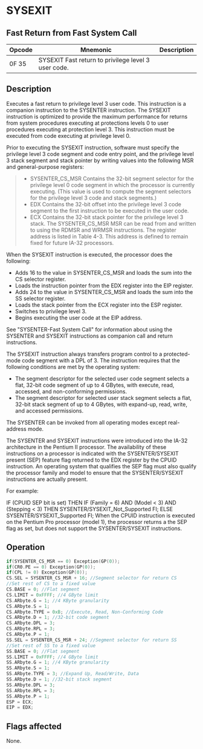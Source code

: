 # SYSEXIT
 
## Fast Return from Fast System Call
 
 
|Opcode|Mnemonic|Description|
|-|-|-|
|0F 35|SYSEXIT Fast return to privilege level 3 user code.||
 
## Description
 
Executes a fast return to privilege level 3 user code. This instruction is a companion instruction to the SYSENTER instruction. The SYSEXIT instruction is optimized to provide the maximum performance for returns from system procedures executing at protections levels 0 to user procedures executing at protection level 3. This instruction must be executed from code executing at privilege level 0.
 
Prior to executing the SYSEXIT instruction, software must specify the privilege level 3 code segment and code entry point, and the privilege level 3 stack segment and stack pointer by writing values into the following MSR and general-purpose registers:
 
> * SYSENTER_CS_MSR
> Contains the 32-bit segment selector for the privilege level 0 code segment in which the processor is currently executing. (This value is used to compute the segment selectors for the privilege level 3 code and stack segments.)
> * EDX
> Contains the 32-bit offset into the privilege level 3 code segment to the first instruction to be executed in the user code.
> * ECX
> Contains the 32-bit stack pointer for the privilege level 3 stack.
The SYSENTER_CS_MSR MSR can be read from and written to using the RDMSR and WRMSR instructions. The register address is listed in Table 4-3. This address is defined to remain fixed for future IA-32 processors.
 
When the SYSEXIT instruction is executed, the processor does the following:
 
* Adds 16 to the value in SYSENTER_CS_MSR and loads the sum into the CS selector register.
* Loads the instruction pointer from the EDX register into the EIP register.
* Adds 24 to the value in SYSENTER_CS_MSR and loads the sum into the SS selector register.
* Loads the stack pointer from the ECX register into the ESP register.
* Switches to privilege level 3.
* Begins executing the user code at the EIP address.
 
See "SYSENTER-Fast System Call" for information about using the SYSENTER and SYSEXIT instructions as companion call and return instructions.
 
The SYSEXIT instruction always transfers program control to a protected-mode code segment with a DPL of 3. The instruction requires that the following conditions are met by the operating system:
 
* The segment descriptor for the selected user code segment selects a flat, 32-bit code segment of up to 4 GBytes, with execute, read, accessed, and non-conforming permissions.
* The segment descriptor for selected user stack segment selects a flat, 32-bit stack segment of up to 4 GBytes, with expand-up, read, write, and accessed permissions.
 
The SYSENTER can be invoked from all operating modes except real-address mode.
 
The SYSENTER and SYSEXIT instructions were introduced into the IA-32 architecture in the Pentium II processor. The availability of these instructions on a processor is indicated with the SYSENTER/SYSEXIT present (SEP) feature flag returned to the EDX register by the CPUID instruction. An operating system that qualifies the SEP flag must also qualify the processor family and model to ensure that the SYSENTER/SYSEXIT instructions are actually present.
 
For example:
 
IF (CPUID SEP bit is set) THEN IF (Family = 6) AND (Model < 3) AND (Stepping < 3) THEN SYSENTER/SYSEXIT_Not_Supported FI; ELSE SYSENTER/SYSEXIT_Supported FI; When the CPUID instruction is executed on the Pentium Pro processor (model 1), the processor returns a the SEP flag as set, but does not support the SYSENTER/SYSEXIT instructions.
 
 
## Operation
 
```c
if(SYSENTER_CS_MSR == 0) Exception(GP(0));
if(CR0.PE == 0) Exception(GP(0));
if(CPL != 0) Exception(GP(0));
CS.SEL = SYSENTER_CS_MSR + 16; //Segment selector for return CS
//Set rest of CS to a fixed value
CS.BASE = 0; //Flat segment
CS.LIMIT = 0xFFFF; //4 GByte limit
CS.ARbyte.G = 1; //4 KByte granularity
CS.ARbyte.S = 1;
CS.ARbyte.TYPE = 0xB; //Execute, Read, Non-Conforming Code
CS.ARbyte.D = 1; //32-bit code segment
CS.ARbyte.DPL = 3;
CS.ARbyte.RPL = 3;
CS.ARbyte.P = 1;
SS.SEL = SYSENTER_CS_MSR + 24; //Segment selector for return SS
//Set rest of SS to a fixed value
SS.BASE = 0; //Flat segment
SS.LIMIT = 0xFFFF; //4 GByte limit
SS.ARbyte.G = 1; //4 KByte granularity
SS.ARbyte.S = 1;
SS.ARbyte.TYPE = 3; //Expand Up, Read/Write, Data
SS.ARbyte.D = 1; //32-bit stack segment
SS.ARbyte.DPL = 3;
SS.ARbyte.RPL = 3;
SS.ARbyte.P = 1;
ESP = ECX;
EIP = EDX;

```
 
 
## Flags affected
 
None.

 
